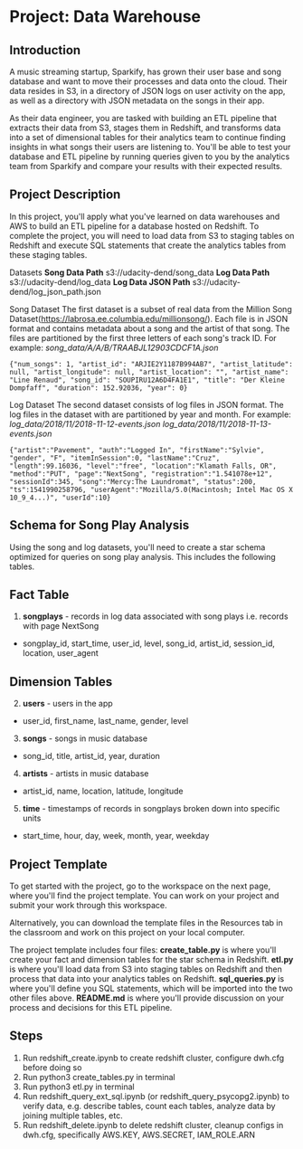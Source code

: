 # Project: Data Warehouse

## Introduction

A music streaming startup, Sparkify, has grown their user base and song database and want to move their processes and data onto the cloud. Their data resides in S3, in a directory of JSON logs on user activity on the app, as well as a directory with JSON metadata on the songs in their app.

As their data engineer, you are tasked with building an ETL pipeline that extracts their data from S3, stages them in Redshift, and transforms data into a set of dimensional tables for their analytics team to continue finding insights in what songs their users are listening to. You'll be able to test your database and ETL pipeline by running queries given to you by the analytics team from Sparkify and compare your results with their expected results.

## Project Description
In this project, you'll apply what you've learned on data warehouses and AWS to build an ETL pipeline for a database hosted on Redshift. To complete the project, you will need to load data from S3 to staging tables on Redshift and execute SQL statements that create the analytics tables from these staging tables.

Datasets
**Song Data Path** s3://udacity-dend/song_data
**Log Data Path** s3://udacity-dend/log_data
**Log Data JSON Path** s3://udacity-dend/log_json_path.json

Song Dataset
The first dataset is a subset of real data from the Million Song Dataset(https://labrosa.ee.columbia.edu/millionsong/). Each file is in JSON format and contains metadata about a song and the artist of that song. The files are partitioned by the first three letters of each song's track ID. For example: *song_data/A/A/B/TRAABJL12903CDCF1A.json*

```{"num_songs": 1, "artist_id": "ARJIE2Y1187B994AB7", "artist_latitude": null, "artist_longitude": null, "artist_location": "", "artist_name": "Line Renaud", "song_id": "SOUPIRU12A6D4FA1E1", "title": "Der Kleine Dompfaff", "duration": 152.92036, "year": 0}```

Log Dataset
The second dataset consists of log files in JSON format. The log files in the dataset with are partitioned by year and month. For example: *log_data/2018/11/2018-11-12-events.json log_data/2018/11/2018-11-13-events.json*

```{"artist":"Pavement", "auth":"Logged In", "firstName":"Sylvie", "gender", "F", "itemInSession":0, "lastName":"Cruz", "length":99.16036, "level":"free", "location":"Klamath Falls, OR", "method":"PUT", "page":"NextSong", "registration":"1.541078e+12", "sessionId":345, "song":"Mercy:The Laundromat", "status":200, "ts":1541990258796, "userAgent":"Mozilla/5.0(Macintosh; Intel Mac OS X 10_9_4...)", "userId":10}```

## Schema for Song Play Analysis
Using the song and log datasets, you'll need to create a star schema optimized for queries on song play analysis. This includes the following tables.

## Fact Table
1. **songplays** - records in log data associated with song plays i.e. records with page NextSong
* songplay_id, start_time, user_id, level, song_id, artist_id, session_id, location, user_agent

## Dimension Tables
2. **users** - users in the app
* user_id, first_name, last_name, gender, level
3. **songs** - songs in music database
* song_id, title, artist_id, year, duration
4. **artists** - artists in music database
* artist_id, name, location, latitude, longitude
5. **time** - timestamps of records in songplays broken down into specific units
* start_time, hour, day, week, month, year, weekday

## Project Template
To get started with the project, go to the workspace on the next page, where you'll find the project template. You can work on your project and submit your work through this workspace.

Alternatively, you can download the template files in the Resources tab in the classroom and work on this project on your local computer.

The project template includes four files:
**create_table.py** is where you'll create your fact and dimension tables for the star schema in Redshift.
**etl.py** is where you'll load data from S3 into staging tables on Redshift and then process that data into your analytics tables on Redshift.
**sql_queries.py** is where you'll define you SQL statements, which will be imported into the two other files above.
**README.md** is where you'll provide discussion on your process and decisions for this ETL pipeline.

## Steps
1. Run redshift_create.ipynb to create redshift cluster, configure dwh.cfg before doing so
2. Run python3 create_tables.py in terminal
3. Run python3 etl.py in terminal
4. Run redshift_query_ext_sql.ipynb (or redshift_query_psycopg2.ipynb) to verify data, e.g. describe tables, count each tables, analyze data by joining multiple tables, etc.
5. Run redshift_delete.ipynb to delete redshift cluster, cleanup configs in dwh.cfg, specifically AWS.KEY, AWS.SECRET, IAM_ROLE.ARN


